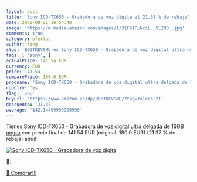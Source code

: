```yaml
---
layout: post
title: 'Sony ICD-TX650 - Grabadora de voz digita al 21.37 % de rebaja'
date: 2020-08-21 16:54:48
image: 'https://m.media-amazon.com/images/I/31FkIPLNciL._SL200_.jpg'
comments: true
category: ofertas
author: ring
slug: 'B00TKEV9MU-es Sony ICD-TX650 - Grabadora de voz digital ultra delgada de...'
tags: [ 'sony', ]
actualPrice: 141.54 EUR
currency: EUR
price: 141.54
comparePrice: 180.0 EUR
prodname: 'Sony ICD-TX650 - Grabadora de voz digital ultra delgada de 16GB  negro'
country: 'es'
flag: '🇪🇸'
buyurl: 'https://www.amazon.es/dp/B00TKEV9MU/?tag=tolees-21'
descuento: '21.37'
average: '142.14499999999998'
---
```


Tienes [Sony ICD-TX650 - Grabadora de voz digital ultra delgada de 16GB  negro](https://www.amazon.es/dp/B00TKEV9MU/?tag=tolees-21) con precio final de  141.54 EUR (original: 180.0 EUR) (21.37 %  de rebaja) aqui!

[![Sony ICD-TX650 - Grabadora de voz digita](https://m.media-amazon.com/images/I/31FkIPLNciL._SL200_.jpg)](https://www.amazon.es/dp/B00TKEV9MU/?tag=tolees-21)

🔎:


[🛒 Comprar!!!](https://www.amazon.es/dp/B00TKEV9MU/?tag=tolees-21)
